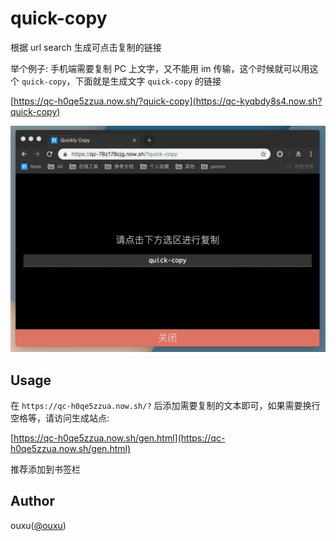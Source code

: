 # quick-copy

根据 url search 生成可点击复制的链接

举个例子: 手机端需要复制 PC 上文字，又不能用 im 传输，这个时候就可以用这个 `quick-copy`，下面就是生成文字 `quick-copy` 的链接

[https://qc-h0qe5zzua.now.sh/?quick-copy](https://qc-kyqbdy8s4.now.sh?quick-copy)

![](../doc/img/quick-copy.png)

## Usage

在 `https://qc-h0qe5zzua.now.sh/?` 后添加需要复制的文本即可，如果需要换行空格等，请访问生成站点:

[https://qc-h0qe5zzua.now.sh/gen.html](https://qc-h0qe5zzua.now.sh/gen.html)

推荐添加到书签栏

## Author

ouxu([@ouxu](https://github.com/ouxu))
